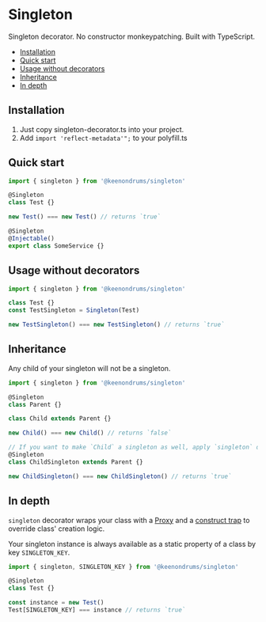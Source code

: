 # Singleton

Singleton decorator. No constructor monkeypatching. Built with TypeScript.

<!-- START doctoc generated TOC please keep comment here to allow auto update -->
<!-- DON'T EDIT THIS SECTION, INSTEAD RE-RUN doctoc TO UPDATE -->

- [Installation](#installation)
- [Quick start](#quick-start)
- [Usage without decorators](#usage-without-decorators)
- [Inheritance](#inheritance)
- [In depth](#in-depth)

<!-- END doctoc generated TOC please keep comment here to allow auto update -->

## Installation

1.  Just copy singleton-decorator.ts into your project.
2.  Add `import 'reflect-metadata'";` to your polyfill.ts

## Quick start

```ts
import { singleton } from '@keenondrums/singleton'

@Singleton
class Test {}

new Test() === new Test() // returns `true`

@Singleton
@Injectable()
export class SomeService {}
```

## Usage without decorators

```ts
import { singleton } from '@keenondrums/singleton'

class Test {}
const TestSingleton = Singleton(Test)

new TestSingleton() === new TestSingleton() // returns `true`
```

## Inheritance

Any child of your singleton will not be a singleton.

```ts
import { singleton } from '@keenondrums/singleton'

@Singleton
class Parent {}

class Child extends Parent {}

new Child() === new Child() // returns `false`

// If you want to make `Child` a singleton as well, apply `singleton` decorator directly to it
@Singleton
class ChildSingleton extends Parent {}

new ChildSingleton() === new ChildSingleton() // returns `true`
```

## In depth

`singleton` decorator wraps your class with a [Proxy](https://developer.mozilla.org/en-US/docs/Web/JavaScript/Reference/Global_Objects/Proxy) and a [construct trap](https://developer.mozilla.org/en-US/docs/Web/JavaScript/Reference/Global_Objects/Proxy/handler/construct) to override class' creation logic.

Your singleton instance is always available as a static property of a class by key `SINGLETON_KEY`.

```ts
import { singleton, SINGLETON_KEY } from '@keenondrums/singleton'

@Singleton
class Test {}

const instance = new Test()
Test[SINGLETON_KEY] === instance // returns `true`
```
